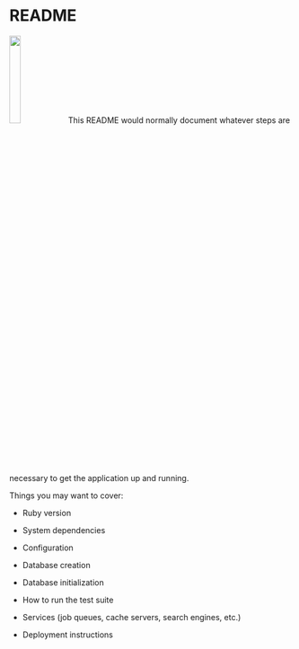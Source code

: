 # README

<img src="https://media.geeksforgeeks.org/wp-content/cdn-uploads/20190902124355/ruby-programming-language.png" style="width:20%;height:20%;"/>
This README would normally document whatever steps are necessary to get the
application up and running.

Things you may want to cover:

* Ruby version

* System dependencies

* Configuration

* Database creation

* Database initialization

* How to run the test suite

* Services (job queues, cache servers, search engines, etc.)

* Deployment instructions


